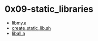 # 0x09-static_libraries

  * [libmy.a](./libmy.a)
  * [create_static_lib.sh](./create_static_lib.sh)
  * [liball.a](./liball.a)

